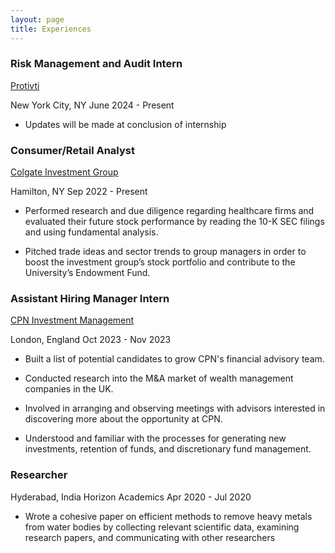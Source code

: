 ```yaml
---
layout: page
title: Experiences
---
```


### Risk Management and Audit Intern
[Protivti](https://www.protiviti.com/us-en)

New York City, NY
June 2024 - Present
- Updates will be made at conclusion of internship

### Consumer/Retail Analyst
[Colgate Investment Group](https://www.linkedin.com/company/colgate-investment-group/mycompany/)

Hamilton, NY
Sep 2022 - Present

- Performed research and due diligence regarding healthcare firms and evaluated their future stock performance by reading the 10-K SEC filings and using fundamental analysis.

- Pitched trade ideas and sector trends to group managers in order to boost the investment group’s stock portfolio and contribute to the University’s Endowment Fund.

### Assistant Hiring Manager Intern
[CPN Investment Management](https://www.cpngroup.co.uk)

London, England
Oct 2023 - Nov 2023

- Built a list of potential candidates to grow CPN's financial advisory team. 

- Conducted research into the M&A market of wealth management companies in the UK.

- Involved in arranging and observing meetings with advisors interested in discovering more about the opportunity at CPN.

- Understood and familiar with the processes for generating new investments, retention of funds, and discretionary fund management.

### Researcher
Hyderabad, India
Horizon Academics
Apr 2020 - Jul 2020
- Wrote a cohesive paper on efficient methods to remove heavy metals from water bodies by collecting relevant scientific data, examining research papers, and communicating with other researchers